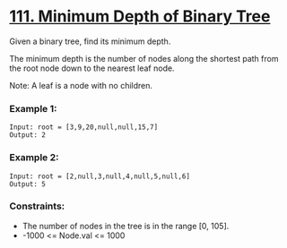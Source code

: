 # [111. Minimum Depth of Binary Tree]([question-link](https://leetcode.com/problems/minimum-depth-of-binary-tree/)) 
Given a binary tree, find its minimum depth.

The minimum depth is the number of nodes along the shortest path from the root node down to the nearest leaf node.

Note: A leaf is a node with no children.

 

### Example 1:
```text
Input: root = [3,9,20,null,null,15,7]
Output: 2
```

### Example 2:
```text
Input: root = [2,null,3,null,4,null,5,null,6]
Output: 5
```
 

### Constraints:

* The number of nodes in the tree is in the range [0, 105].
* -1000 <= Node.val <= 1000
